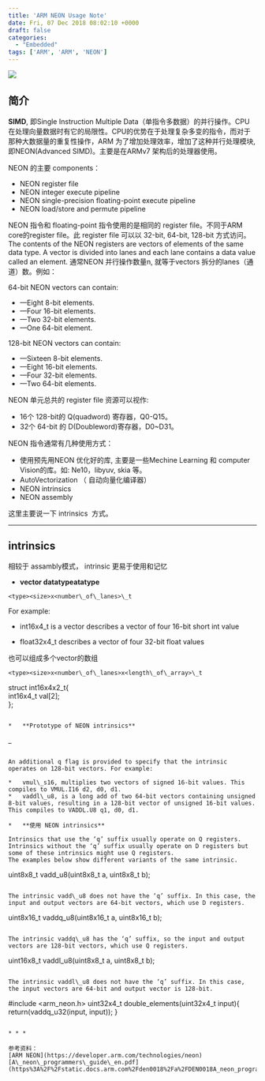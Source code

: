 ```yaml
---
title: 'ARM NEON Usage Note'
date: Fri, 07 Dec 2018 08:02:10 +0000
draft: false
categories:
  - "Embedded"
tags: ['ARM', 'ARM', 'NEON']
---
```


![](http://www.wuquantai.com/wp-content/uploads/2018/04/微信图片_20180413232200-1024x768.jpg)

**简介**
------

**SIMD**, 即Single Instruction Multiple Data（单指令多数据）的并行操作。CPU 在处理向量数据时有它的局限性。CPU的优势在于处理复杂多变的指令，而对于那种大数据量的重复性操作，ARM 为了增加处理效率，增加了这种并行处理模块, 即NEON(Advanced SIMD)。主要是在ARMv7 架构后的处理器使用。

NEON 的主要 components：

*   NEON register file
*   NEON integer execute pipeline
*   NEON single-precision floating-point execute pipeline
*   NEON load/store and permute pipeline

NEON 指令和 floating-point 指令使用的是相同的 register file。不同于ARM core的register file。此 register file 可以以 32-bit, 64-bit, 128-bit 方式访问。 The contents of the NEON registers are vectors of elements of the same data type. A vector is divided into lanes and each lane contains a data value called an element. 通常NEON 并行操作数量n, 就等于vectors 拆分的lanes（通道）数。例如：

64-bit NEON vectors can contain:

*   —Eight 8-bit elements.
*   —Four 16-bit elements.
*   —Two 32-bit elements.
*   —One 64-bit element.

128-bit NEON vectors can contain:

*   —Sixteen 8-bit elements.
*   —Eight 16-bit elements.
*   —Four 32-bit elements.
*   —Two 64-bit elements.

NEON 单元总共的 register file 资源可以视作:

*   16个 128-bit的 Q(quadword) 寄存器，Q0-Q15。
*   32个 64-bit 的 D(Doubleword)寄存器，D0~D31。

NEON 指令通常有几种使用方式：

*   使用预先用NEON 优化好的库, 主要是一些Mechine Learning 和 computer Vision的库。如: Ne10，libyuv, skia 等。
*   AutoVectorization （ 自动向量化编译器）
*   NEON intrinsics
*   NEON assembly

这里主要说一下 intrinsics  方式。

* * *

intrinsics
----------

相较于 assambly模式， intrinsic 更易于使用和记忆

*   **vector datatypeatatype**

```
<type><size>x<number\_of\_lanes>\_t
```

For example:

*   int16x4\_t is a vector describes a vector of four 16-bit short int value

*   float32x4\_t describes a vector of four 32-bit float values

也可以组成多个vector的数组

```
<type><size>x<number\_of\_lanes>x<length\_of\_array>\_t
``````
 struct int16x4x2\_t{          
    int16x4\_t val\[2\];  
 };
```

*   **Prototype of NEON intrinsics**

```
<opname><flags>\_<type>
```

An additional q flag is provided to specify that the intrinsic operates on 128-bit vectors. For example:

*   vmul\_s16, multiplies two vectors of signed 16-bit values. This compiles to VMUL.I16 d2, d0, d1.
*   vaddl\_u8, is a long add of two 64-bit vectors containing unsigned 8-bit values, resulting in a 128-bit vector of unsigned 16-bit values. This compiles to VADDL.U8 q1, d0, d1.

*   **使用 NEON intrinsics**

Intrinsics that use the ‘q’ suffix usually operate on Q registers. Intrinsics without the ‘q’ suffix usually operate on D registers but some of these intrinsics might use Q registers.  
The examples below show different variants of the same intrinsic.

```
uint8x8\_t vadd\_u8(uint8x8\_t a, uint8x8\_t b);
```

The intrinsic vadd\_u8 does not have the ‘q’ suffix. In this case, the input and output vectors are 64-bit vectors, which use D registers.

```
uint8x16\_t vaddq\_u8(uint8x16\_t a, uint8x16\_t b);
```

The intrinsic vaddq\_u8 has the ‘q’ suffix, so the input and output vectors are 128-bit vectors, which use Q registers.

```
uint16x8\_t vaddl\_u8(uint8x8\_t a, uint8x8\_t b);
```

The intrinsic vaddl\_u8 does not have the ‘q’ suffix. In this case, the input vectors are 64-bit and output vector is 128-bit.

```
#include <arm\_neon.h>
uint32x4\_t double\_elements(uint32x4\_t input){
    return(vaddq\_u32(input, input));
}
```

* * *

参考资料：  
[ARM NEON](https://developer.arm.com/technologies/neon)  
[A\_neon\_programmers\_guide\_en.pdf](https%3A%2F%2Fstatic.docs.arm.com%2Fden0018%2Fa%2FDEN0018A_neon_programmers_guide_en.pdf)